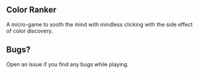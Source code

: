 ## Color Ranker
A micro-game to sooth the mind with mindless clicking with the side effect of color discovery.

## Bugs?
Open an issue if you find any bugs while playing. 

